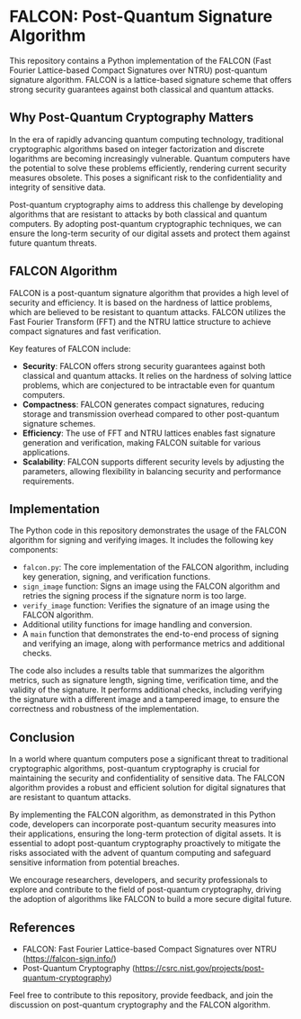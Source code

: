 # FALCON: Post-Quantum Signature Algorithm

This repository contains a Python implementation of the FALCON (Fast Fourier Lattice-based Compact Signatures over NTRU) post-quantum signature algorithm. FALCON is a lattice-based signature scheme that offers strong security guarantees against both classical and quantum attacks.

## Why Post-Quantum Cryptography Matters

In the era of rapidly advancing quantum computing technology, traditional cryptographic algorithms based on integer factorization and discrete logarithms are becoming increasingly vulnerable. Quantum computers have the potential to solve these problems efficiently, rendering current security measures obsolete. This poses a significant risk to the confidentiality and integrity of sensitive data.

Post-quantum cryptography aims to address this challenge by developing algorithms that are resistant to attacks by both classical and quantum computers. By adopting post-quantum cryptographic techniques, we can ensure the long-term security of our digital assets and protect them against future quantum threats.

## FALCON Algorithm

FALCON is a post-quantum signature algorithm that provides a high level of security and efficiency. It is based on the hardness of lattice problems, which are believed to be resistant to quantum attacks. FALCON utilizes the Fast Fourier Transform (FFT) and the NTRU lattice structure to achieve compact signatures and fast verification.

Key features of FALCON include:

- **Security**: FALCON offers strong security guarantees against both classical and quantum attacks. It relies on the hardness of solving lattice problems, which are conjectured to be intractable even for quantum computers.
- **Compactness**: FALCON generates compact signatures, reducing storage and transmission overhead compared to other post-quantum signature schemes.
- **Efficiency**: The use of FFT and NTRU lattices enables fast signature generation and verification, making FALCON suitable for various applications.
- **Scalability**: FALCON supports different security levels by adjusting the parameters, allowing flexibility in balancing security and performance requirements.

## Implementation

The Python code in this repository demonstrates the usage of the FALCON algorithm for signing and verifying images. It includes the following key components:

- `falcon.py`: The core implementation of the FALCON algorithm, including key generation, signing, and verification functions.
- `sign_image` function: Signs an image using the FALCON algorithm and retries the signing process if the signature norm is too large.
- `verify_image` function: Verifies the signature of an image using the FALCON algorithm.
- Additional utility functions for image handling and conversion.
- A `main` function that demonstrates the end-to-end process of signing and verifying an image, along with performance metrics and additional checks.

The code also includes a results table that summarizes the algorithm metrics, such as signature length, signing time, verification time, and the validity of the signature. It performs additional checks, including verifying the signature with a different image and a tampered image, to ensure the correctness and robustness of the implementation.

## Conclusion

In a world where quantum computers pose a significant threat to traditional cryptographic algorithms, post-quantum cryptography is crucial for maintaining the security and confidentiality of sensitive data. The FALCON algorithm provides a robust and efficient solution for digital signatures that are resistant to quantum attacks.

By implementing the FALCON algorithm, as demonstrated in this Python code, developers can incorporate post-quantum security measures into their applications, ensuring the long-term protection of digital assets. It is essential to adopt post-quantum cryptography proactively to mitigate the risks associated with the advent of quantum computing and safeguard sensitive information from potential breaches.

We encourage researchers, developers, and security professionals to explore and contribute to the field of post-quantum cryptography, driving the adoption of algorithms like FALCON to build a more secure digital future.

## References

- FALCON: Fast Fourier Lattice-based Compact Signatures over NTRU (https://falcon-sign.info/)
- Post-Quantum Cryptography (https://csrc.nist.gov/projects/post-quantum-cryptography)

Feel free to contribute to this repository, provide feedback, and join the discussion on post-quantum cryptography and the FALCON algorithm.
